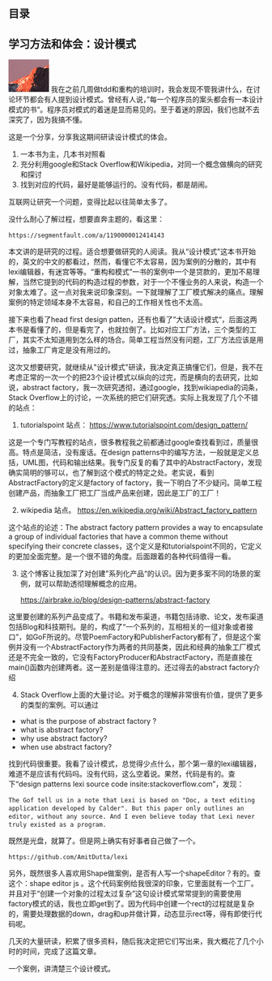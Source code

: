 ## 目录

[](adapter.md)

## 学习方法和体会：设计模式
![alt](img.png)
我在之前几周做tdd和重构的培训时，我会发现不管我讲什么，在讨论环节都会有人提到设计模式。曾经有人说，”每一个程序员的案头都会有一本设计模式的书“。程序员对模式的着迷是显而易见的。至于着迷的原因，我们也就不去深究了，因为我搞不懂。

这是一个分享，分享我这期间研读设计模式的体会。

1. 一本书为主，几本书对照看
2. 充分利用google和Stack Overflow和Wikipedia，对同一个概念做横向的研究和探讨
3. 找到对应的代码，最好是能够运行的。没有代码，都是胡闹。


互联网让研究一个问题，变得比起以往简单太多了。

没什么耐心了解过程，想要直奔主题的，看这里：

	https://segmentfault.com/a/1190000012414143 

本文讲的是研究的过程。适合想要做研究的人阅读。我从“设计模式"这本书开始的，英文的中文的都看过，然而，看懂它不太容易，因为案例的分散的，其中有lexi编辑器，有迷宫等等。“重构和模式”一书的案例中一个是贷款的，更加不易理解，当然它提到的代码的构造过程的参数，对于一个不懂业务的人来说，构造一个对象太难了。这一点对我来说印象深刻。一下就理解了工厂模式解决的痛点。理解案例的特定领域本身不太容易，和自己的工作相关性也不太高。

接下来也看了head first design patten，还有也看了”大话设计模式“，后面这两本书是看懂了的，但是看完了，也就拉倒了。比如对应工厂方法，三个类型的工厂，其实不太知道用到怎么样的场合。简单工程当然没有问题，工厂方法应该是用过，抽象工厂肯定是没有用过的。

这次又想要研究，就继续从"设计模式"研读，我决定真正搞懂它们，但是，我不在考虑正常的一次一个的把23个设计模式以纵向的过完，而是横向的去研究，比如说，abstract factory，我一次研究透彻，通过google，找到wikiapedia的词条，Stack Overflow上的讨论，一次系统的把它们研究透。实际上我发现了几个不错的站点：

1. tutorialspoint 站点： https://www.tutorialspoint.com/design_pattern/

这是一个专门写教程的站点，很多教程我之前都通过google查找看到过，质量很高。特点是简洁，没有废话。在design patterns中的编写方法，一般就是定义总括，UML图，代码和输出结果。我专门反复的看了其中的AbstractFactory，发现确实简明的够可以，也了解到这个模式的特定之处。老实说，看到AbstractFactory的定义是factory of factory，我一下明白了不少疑问。简单工程创建产品，而抽象工厂把工厂当成产品来创建，因此是工厂的工厂！

2. wikipedia  站点。 https://en.wikipedia.org/wiki/Abstract_factory_pattern


这个站点的论述：The abstract factory pattern provides a way to encapsulate a group of individual factories that have a common theme without specifying their concrete classes，这个定义是和tutorialspoint不同的，它定义的更加全面完整。是一个很不错的角度。后面跟着的各种代码值得一看。

3. 这个博客让我加深了对创建”系列化产品“的认识。因为更多案不同的场景的案例，就可以帮助透彻理解概念的应用。

 	https://airbrake.io/blog/design-patterns/abstract-factory

 这里要创建的系列产品变成了。书籍和发布渠道，书籍包括诗歌、论文，发布渠道包括Blog和科技期刊。是的，构成了“一个系列的，互相相关的一组对象或者接口”，如GoF所说的。尽管PoemFactory和PublisherFactory都有了，但是这个案例并没有一个AbstractFactory作为两者的共同基类，因此和经典的抽象工厂模式还是不完全一致的，它没有FactoryProducer和AbstractFactory，而是直接在main()函数内创建两者。这一差别是值得注意的。还过得去的abstract factory介绍 

4. Stack Overflow上面的大量讨论。对于概念的理解非常很有价值，提供了更多的类型的案例。可以通过

- what is the purpose of abstract factory ? 
- what is  abstract factory?
- why use abstract factory?
- when use abstract factory?

找到代码很重要。我看了设计模式，总觉得少点什么，那个第一章的lexi编辑器，难道不是应该有代码吗。没有代码，这么空着说。果然，代码是有的。查下“design patterns lexi source code insite:stackoverflow.com”，发现：

	The Gof tell us in a note that Lexi is based on "Doc, a text editing application developed by Calder". But this paper only outlines an editor, without any source. And I even believe today that Lexi never truly existed as a program.

既然是光盘，就算了。但是网上确实有好事者自己做了一个。

	https://github.com/AmitDutta/lexi

另外，既然很多人喜欢用Shape做案例，是否有人写一个shapeEditor？有的。查这个：shape editor js 。这个代码案例给我很深的印象，它里面就有一个工厂。并且对于“创建一个对象的过程太过复杂”这句设计模式常常提到的需要使用factory模式的话，我也立即get到了。因为代码中创建一个rect的过程就是复杂的，需要处理数据的down，drag和up并做计算，动态显示rect等，得有即使行代码呢。


几天的大量研读，积累了很多资料，随后我决定把它们写出来，我大概花了几个小时的时间，完成了这篇文章。

一个案例，讲清楚三个设计模式。